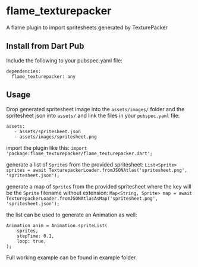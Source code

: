 # flame_texturepacker

A flame plugin to import spritesheets generated by TexturePacker

## Install from Dart Pub

Include the following to your pubspec.yaml file:
```
dependencies:
  flame_texturepacker: any
 ```
 
 ## Usage
 Drop generated spritesheet image into the `assets/images/` folder and the spritesheet json into `assets/` and link the files in your `pubspec.yaml` file:
 ```
 assets:
    - assets/spritesheet.json
    - assets/images/spritesheet.png
 ```
 
 import the plugin like this:
 `import 'package:flame_texturepacker/flame_texturepacker.dart';`
 
 generate a list of `Sprite`s from the provided spritesheet:
 `List<Sprite> sprites = await TexturepackerLoader.fromJSONAtlas('spritesheet.png', 'spritesheet.json');`

 generate a map of `Sprite`s from the provided spritesheet where the key will be the `Sprite` filename without extension:
 `Map<String, Sprite> map = await TexturepackerLoader.fromJSONAtlasAsMap('spritesheet.png', 'spritesheet.json');`

 the list can be used to generate an Animation as well:
 ```
 Animation anim = Animation.spriteList(
     sprites,
     stepTime: 0.1,
     loop: true,
 );
 ```
 
 Full working example can be found in example folder.
